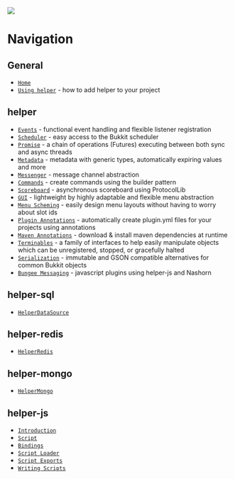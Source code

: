 ![](https://i.imgur.com/zllxTFp.png)
# Navigation
## General
* [`Home`](https://github.com/lucko/helper/wiki)
* [`Using helper`](https://github.com/lucko/helper/wiki/General:-Using-helper) - how to add helper to your project

## helper
* [`Events`](https://github.com/lucko/helper/wiki/helper:-Events) - functional event handling and flexible listener registration
* [`Scheduler`](https://github.com/lucko/helper/wiki/helper:-Scheduler) - easy access to the Bukkit scheduler
* [`Promise`](https://github.com/lucko/helper/wiki/helper:-Promise) - a chain of operations (Futures) executing between both sync and async threads
* [`Metadata`](https://github.com/lucko/helper/wiki/helper:-Metadata) - metadata with generic types, automatically expiring values and more
* [`Messenger`](https://github.com/lucko/helper/wiki/helper:-Messenger) - message channel abstraction
* [`Commands`](https://github.com/lucko/helper/wiki/helper:-Commands) - create commands using the builder pattern
* [`Scoreboard`](https://github.com/lucko/helper/wiki/helper:-Scoreboard) - asynchronous scoreboard using ProtocolLib
* [`GUI`](https://github.com/lucko/helper/wiki/helper:-GUI) - lightweight by highly adaptable and flexible menu abstraction
* [`Menu Scheming`](https://github.com/lucko/helper/wiki/helper:-Menu-Scheming) - easily design menu layouts without having to worry about slot ids
* [`Plugin Annotations`](https://github.com/lucko/helper/wiki/helper:-Plugin-Annotations) - automatically create plugin.yml files for your projects using annotations
* [`Maven Annotations`](https://github.com/lucko/helper/wiki/helper:-Maven-Annotations) - download & install maven dependencies at runtime
* [`Terminables`](https://github.com/lucko/helper/wiki/helper:-Terminables) - a family of interfaces to help easily manipulate objects which can be unregistered, stopped, or gracefully halted
* [`Serialization`](https://github.com/lucko/helper/wiki/helper:-Serialization) - immutable and GSON compatible alternatives for common Bukkit objects
* [`Bungee Messaging`](https://github.com/lucko/helper/wiki/helper:-Bungee-Messaging) - javascript plugins using helper-js and Nashorn

## helper-sql
* [`HelperDataSource`]()

## helper-redis
* [`HelperRedis`]()

## helper-mongo
* [`HelperMongo`]()

## helper-js
* [`Introduction`](https://github.com/lucko/helper/wiki/helper-js:-Introduction)
* [`Script`](https://github.com/lucko/helper/wiki/helper-js:-Script)
* [`Bindings`](https://github.com/lucko/helper/wiki/helper-js:-Bindings)
* [`Script Loader`](https://github.com/lucko/helper/wiki/helper-js:-Script-Loader)
* [`Script Exports`](https://github.com/lucko/helper/wiki/helper-js:-Script-Exports)
* [`Writing Scripts`](https://github.com/lucko/helper/wiki/helper-js:-Writing-Scripts)

